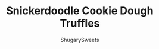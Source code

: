 ---
layout: ../../layouts/MarkdownPostLayout.astro
title: Snickerdoodle Cookie Dough Truffles
author: ShugarySweets
pubDate: 2019-01-15
description: "Snickerdoodle Cookie Dough Truffles. Enjoy your favorite childhood cookie in truffle form! This egg free cookie dough is rolled in white chocolate and dusted with cinnamon sugar."
image_url: https://www.shugarysweets.com/wp-content/uploads/2013/05/snickerdoodle-truffles-facebook.jpg
tags: ["Candy","American"]
calories: 140
protein: 1
carbohydrates: 17
fats: 8
fiber: 1
ingredients: ["4 ounce cream cheese, softened","1/2 cup unsalted butter, softened","1/2 cup granulated sugar","1/4 cup light brown sugar, packed","1 1/4 cup all-purpose flour","1 teaspoon vanilla extract","1/4 teaspoon kosher salt","1 1/4 teaspoon ground cinnamon","1/4 teaspoon cream of tartar","16 ounce Ghirardelli white chocolate wafers, divided","1/2 teaspoon ground cinnamon","2 Tablespoons cinnamon/sugar mixture"]
serves: 36
time: "2 hours 30 minutes"
prepTime: "30 minutes"
instructions: ["In a large mixing bowl, beat cream cheese and butter with sugars until smooth and creamy. Beat in a flour, vanilla, salt, cinnamon and cream of tartar. Scoop by small tablespoon (I use a 1 Tbsp scoop) onto a parchment paper lined freezer safe baking sheet. Scoop all the dough into balls. Freeze for 2 hours (or overnight).","Melt white chocolate wafers. Remove about 1/4 cup and reserve for later. To remaining melted white chocolate, add 1/2 tsp ground cinnamon. Using a toothpick, dip each frozen truffle into melted white chocolate, tapping side of bowl gently to remove excess. Repeat until all truffles have been dipped. Using remaining 1/4 cup white chocolate, pour into a ziploc sandwich bag.","Snip off end and drizzle over coated truffles. Sprinkle immediately with cinnamon/sugar mixture. Allow to set, about 15 minutes. Store truffles in refrigerator for one week, or freezer for one month."]
nutrition: ["140 calories","17 grams carbohydrates","11 milligrams cholesterol","8 grams fat","1 grams fiber","1 grams protein","5 grams saturated fat","27 milligrams sodium","11 grams sugar","0 grams trans fat","3 grams unsaturated fat"]
---